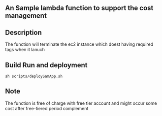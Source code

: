 An Sample lambda function to support the cost management
 -----------
 
 Description
 -----------
 The function will terminate the ec2 instance which doest having required tags when it lanuch
 
 Build Run and deployment
 -----------
 
 ```
sh scripts/deploySamApp.sh

```
 
 Note
 -----------
 
The function is free of charge with free tier account and might occur some cost after free-tiered period complement
 
 
 
 